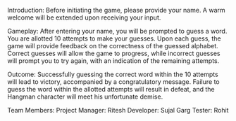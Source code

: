 Introduction:
Before initiating the game, please provide your name. A warm welcome will be extended upon receiving your input.

Gameplay:
After entering your name, you will be prompted to guess a word.
You are allotted 10 attempts to make your guesses.
Upon each guess, the game will provide feedback on the correctness of the guessed alphabet.
Correct guesses will allow the game to progress, while incorrect guesses will prompt you to try again, with an indication of the remaining attempts.

Outcome:
Successfully guessing the correct word within the 10 attempts will lead to victory, accompanied by a congratulatory message.
Failure to guess the word within the allotted attempts will result in defeat, and the Hangman character will meet his unfortunate demise.

Team Members:
Project Manager: Ritesh
Developer: Sujal Garg
Tester: Rohit